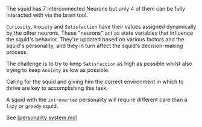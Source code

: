 The squid has 7 interconnected Neurons but only 4 of them can be fully interacted with via the brain tool. 

`Curiosity`, `Anxiety` and `Satisfaction` have their values assigned dynamically by the other neurons.
These "neurons" act as state variables that influence the squid's behavior. They're updated based on various factors and the squid's personality, and they in turn affect the squid's decision-making process.

The challenge is to try to keep `Satisfaction` as high as possible whilst also trying to keep `Anxiety` as low as possible.

Caring for the squid and giving him the correct environment in which to thrive are key to accomplishing this task.

A squid with the `introverted` personality will require different care than a `lazy` or `greedy` squid.

See [[personality system.md] ](https://github.com/ViciousSquid/Dosidicus/blob/main/Docs/Personality%20system.md)



